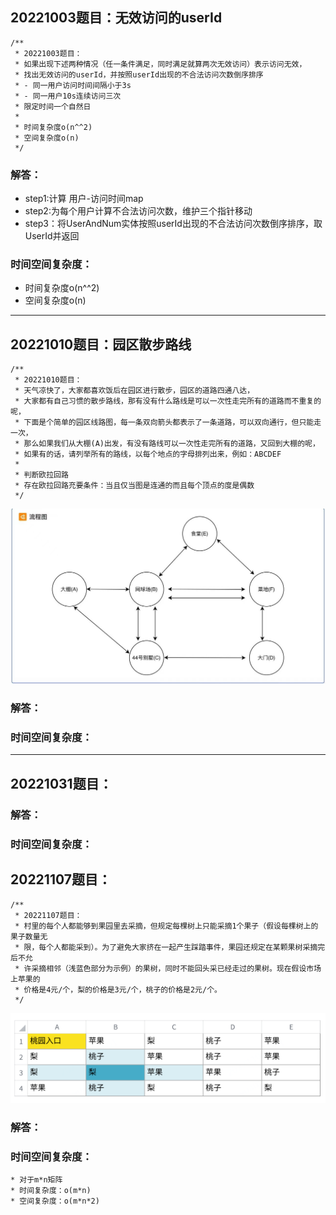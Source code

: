 ## 20221003题目：无效访问的userId

```
/**
 * 20221003题目：
 * 如果出现下述两种情况（任一条件满足，同时满足就算两次无效访问）表示访问无效，
 * 找出无效访问的userId，并按照userId出现的不合法访问次数倒序排序
 * - 同一用户访问时间间隔小于3s
 * - 同一用户10s连续访问三次
 * 限定时间一个自然日
 * 
 * 时间复杂度o(n^^2)
 * 空间复杂度o(n)
 */
```

### 解答：

- step1:计算 用户-访问时间map
- step2:为每个用户计算不合法访问次数，维护三个指针移动
- step3：将UserAndNum实体按照userId出现的不合法访问次数倒序排序，取UserId并返回

### 时间空间复杂度：

 * 时间复杂度o(n^^2)
 * 空间复杂度o(n)

------

## 20221010题目：园区散步路线

```
/**
 * 20221010题目：
 * 天气凉快了，大家都喜欢饭后在园区进行散步，园区的道路四通八达，
 * 大家都有自己习惯的散步路线，那有没有什么路线是可以一次性走完所有的道路而不重复的呢，
 * 下面是个简单的园区线路图，每一条双向箭头都表示了一条道路，可以双向通行，但只能走一次，
 * 那么如果我们从大棚(A)出发，有没有路线可以一次性走完所有的道路，又回到大棚的呢，
 * 如果有的话，请列举所有的路线，以每个地点的字母排列出来，例如：ABCDEF
 * 
 * 判断欧拉回路
 * 存在欧拉回路充要条件：当且仅当图是连通的而且每个顶点的度是偶数
 */
```

![image-20221107195545138](https://raw.githubusercontent.com/chrisxyq/pic/main/image-20221107195545138.png)

### 解答：

### 时间空间复杂度：

----

## 20221031题目：

### 解答：

### 时间空间复杂度：

## 20221107题目：

```
/**
 * 20221107题目：
 * 村⾥的每个⼈都能够到果园⾥去采摘，但规定每棵树上只能采摘1个果⼦（假设每棵树上的果⼦数量⽆
 * 限，每个⼈都能采到）。为了避免⼤家挤在⼀起产⽣踩踏事件，果园还规定在某颗果树采摘完后不允
 * 许采摘相邻（浅蓝⾊部分为⽰例）的果树，同时不能回头采已经⾛过的果树。现在假设市场上苹果的
 * 价格是4元/个，梨的价格是3元/个，桃⼦的价格是2元/个。
 */
```

![image-20221107200224391](https://raw.githubusercontent.com/chrisxyq/pic/main/image-20221107200224391.png)

### 解答：

### 

### 时间空间复杂度：

```
* 对于m*n矩阵
* 时间复杂度：o(m*n)
* 空间复杂度：o(m*n*2)
```